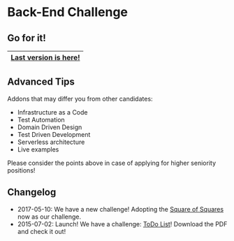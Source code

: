 # Back-End Challenge

## Go for it!

| [Last version is here!](challenges/2-SquareOfSquares/) |
|:---:|

## Advanced Tips

Addons that may differ you from other candidates:
- Infrastructure as a Code
- Test Automation
- Domain Driven Design
- Test Driven Development
- Serverless architecture
- Live examples

Please consider the points above in case of applying for higher seniority positions!

## Changelog

- 2017-05-10: We have a new challenge! Adopting the [Square of Squares](challenges/2-SquareOfSquares) now as our challenge.
- 2015-07-02: Launch! We have a challenge: [ToDo List](challenges/1-ToDoList)! Download the PDF and check it out!
